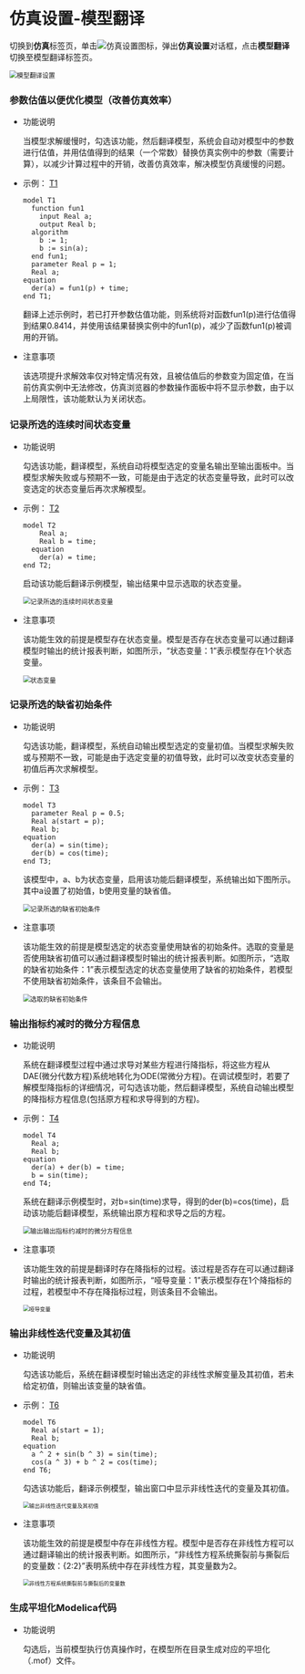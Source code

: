 # 仿真设置-模型翻译

切换到**仿真**标签页，单击![仿真设置图标](SimulationSettings.assets/仿真设置图标.png)，弹出**仿真设置**对话框，点击**模型翻译**切换至模型翻译标签页。

<img src="SimulationSettings_Modeltranslation.assets/模型翻译设置.png" alt="模型翻译设置" style="zoom:80%;" />

### 参数估值以便优化模型（改善仿真效率）

- 功能说明

  当模型求解缓慢时，勾选该功能，然后翻译模型，系统会自动对模型中的参数进行估值，并用估值得到的结果（一个常数）替换仿真实例中的参数（需要计算），以减少计算过程中的开销，改善仿真效率，解决模型仿真缓慢的问题。

- 示例： [T1](mworks://ref/static/Samples/ToolsOptions/T1.mo)

  ```
  model T1
    function fun1
      input Real a;
      output Real b;
    algorithm 
      b := 1;
      b := sin(a);
    end fun1;
    parameter Real p = 1;
    Real a;
  equation 
    der(a) = fun1(p) + time;
  end T1;
  ```

  翻译上述示例时，若已打开参数估值功能，则系统将对函数fun1(p)进行估值得到结果0.8414，并使用该结果替换实例中的fun1(p)，减少了函数fun1(p)被调用的开销。

- 注意事项

  该选项提升求解效率仅对特定情况有效，且被估值后的参数变为固定值，在当前仿真实例中无法修改，仿真浏览器的参数操作面板中将不显示参数，由于以上局限性，该功能默认为关闭状态。

### 记录所选的连续时间状态变量

- 功能说明

  勾选该功能，翻译模型，系统自动将模型选定的变量名输出至输出面板中。当模型求解失败或与预期不一致，可能是由于选定的状态变量导致，此时可以改变选定的状态变量后再次求解模型。

- 示例： [T2](mworks://ref/static/Samples/ToolsOptions/T2.mo)

  ```
  model T2
      Real a;
      Real b = time;
    equation
      der(a) = time;
  end T2;
  ```
  启动该功能后翻译示例模型，输出结果中显示选取的状态变量。
  
  <img src="SimulationSettings_Modeltranslation.assets/记录所选的连续时间状态变量.png" alt="记录所选的连续时间状态变量" style="zoom:80%;" />
  
- 注意事项

  该功能生效的前提是模型存在状态变量。模型是否存在状态变量可以通过翻译模型时输出的统计报表判断，如图所示，“状态变量：1”表示模型存在1个状态变量。
  
  <img src="SimulationSettings_Modeltranslation.assets/状态变量.png" alt="状态变量" style="zoom:80%;" />

### 记录所选的缺省初始条件

- 功能说明

  勾选该功能，翻译模型，系统自动输出模型选定的变量初值。当模型求解失败或与预期不一致，可能是由于选定变量的初值导致，此时可以改变状态变量的初值后再次求解模型。

- 示例： [T3](mworks://ref/static/Samples/ToolsOptions/T3.mo)

  ```
  model T3
    parameter Real p = 0.5;
    Real a(start = p);
    Real b;
  equation 
    der(a) = sin(time);
    der(b) = cos(time);
  end T3;
  ```

  该模型中，a、b为状态变量，启用该功能后翻译模型，系统输出如下图所示。其中a设置了初始值，b使用变量的缺省值。

  <img src="SimulationSettings_Modeltranslation.assets/记录所选的缺省初始条件.png" alt="记录所选的缺省初始条件" style="zoom:80%;" />

- 注意事项

  该功能生效的前提是模型选定的状态变量使用缺省的初始条件。选取的变量是否使用缺省初值可以通过翻译模型时输出的统计报表判断。如图所示，“选取的缺省初始条件：1”表示模型选定的状态变量使用了缺省的初始条件，若模型不使用缺省初始条件，该条目不会输出。

  <img src="SimulationSettings_Modeltranslation.assets/选取的缺省初始条件.png" alt="选取的缺省初始条件" style="zoom: 80%;" />

### 输出指标约减时的微分方程信息

- 功能说明

  系统在翻译模型过程中通过求导对某些方程进行降指标，将这些方程从DAE(微分代数方程)系统地转化为ODE(常微分方程)。在调试模型时，若要了解模型降指标的详细情况，可勾选该功能，然后翻译模型，系统自动输出模型的降指标方程信息(包括原方程和求导得到的方程)。

- 示例： [T4](mworks://ref/static/Samples/ToolsOptions/T4.mo)

  ```
  model T4
    Real a;
    Real b;
  equation 
    der(a) + der(b) = time;
    b = sin(time);
  end T4;
  ```

  系统在翻译示例模型时，对b=sin(time)求导，得到的der(b)=cos(time)，启动该功能后翻译模型，系统输出原方程和求导之后的方程。

  <img src="SimulationSettings_Modeltranslation.assets/输出输出指标约减时的微分方程信息.png" alt="输出输出指标约减时的微分方程信息" style="zoom:80%;" />

- 注意事项

  该功能生效的前提是翻译时存在降指标的过程。该过程是否存在可以通过翻译时输出的统计报表判断，如图所示，“哑导变量：1”表示模型存在1个降指标的过程，若模型中不存在降指标过程，则该条目不会输出。

  <img src="SimulationSettings_Modeltranslation.assets/哑导变量.png" alt="哑导变量" style="zoom:67%;" />

### 输出非线性迭代变量及其初值

- 功能说明

  勾选该功能后，系统在翻译模型时输出选定的非线性求解变量及其初值，若未给定初值，则输出该变量的缺省值。

- 示例： [T6](mworks://ref/static/Samples/ToolsOptions/T6.mo)

  ```
  model T6
    Real a(start = 1);
    Real b;
  equation 
    a ^ 2 + sin(b ^ 3) = sin(time);
    cos(a ^ 3) + b ^ 2 = cos(time);
  end T6;
  ```

  勾选该功能后，翻译示例模型，输出窗口中显示非线性迭代的变量及其初值。

  <img src="SimulationSettings_Modeltranslation.assets/输出非线性迭代变量及其初值.png" alt="输出非线性迭代变量及其初值" style="zoom:67%;" />

- 注意事项

  该功能生效的前提是模型中存在非线性方程。模型中是否存在非线性方程可以通过翻译输出的统计报表判断。如图所示，“非线性方程系统撕裂前与撕裂后的变量数：{2:2}”表明系统中存在非线性方程，其变量数为2。

  <img src="SimulationSettings_Modeltranslation.assets/非线性方程系统撕裂前与撕裂后的变量数.png" alt="非线性方程系统撕裂前与撕裂后的变量数" style="zoom:67%;" />

### 生成平坦化Modelica代码

- 功能说明

  勾选后，当前模型执行仿真操作时，在模型所在目录生成对应的平坦化（.mof）文件。